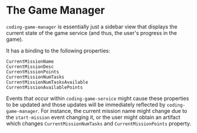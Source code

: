 The Game Manager
================

`coding-game-manager` is essentially just a sidebar view that displays
the current state of the game service (and thus, the user's progress
in the game).

It has a binding to the following properties:

    CurrentMissionName
    CurrentMissionDesc
    CurrentMissionPoints
    CurrentMissionNumTasks
    CurrentMissionNumTasksAvailable
    CurrentMissionAvailablePoints

Events that occur within `coding-game-service` might cause these properties
to be updated and those updates will be immediately reflected by
`coding-game-manager`. For instance, the current mission name
might change due to the `start-mission` event changing it, or the
user might obtain an artifact which changes `CurrentMissionNumTasks`
and `CurrentMissionPoints` property.
